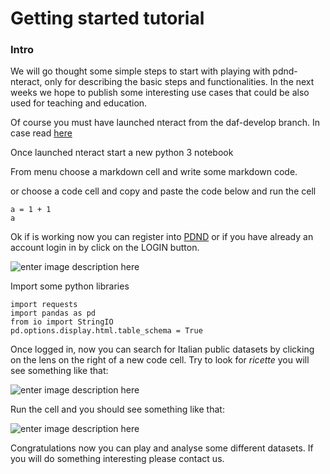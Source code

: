 
# Getting started tutorial

  
### Intro
We will go thought some simple steps to start with playing with pdnd-nteract, only for describing the basic steps and functionalities. In the next weeks we hope to publish some interesting use cases that could be also used for teaching and education.

  

Of course you must have launched nteract from the daf-develop branch. In case read [here](https://github.com/teamdigitale/nteract/blob/daf-develop/pdnd-nteract.md)

  

Once launched nteract start a new python 3 notebook

From menu choose a markdown cell and write some markdown code.

  or choose a code cell and copy and paste the code below and run the cell
  ```
  a = 1 + 1
  a
  ```


Ok if is working now you can register into [PDND](https://dataportal.daf.teamdigitale.it/#/register) or if you have already an account login in by click on the LOGIN button. 

![enter image description here](https://raw.githubusercontent.com/teamdigitale/nteract/daf-develop/pdnd-tutorials/img/login.png)

Import some python libraries
```
import requests
import pandas as pd
from io import StringIO
pd.options.display.html.table_schema = True
```

Once logged in, now you can search for Italian public datasets by clicking on the lens on the right of a new code cell. Try to look for *ricette* you will see something like that:

![enter image description here](https://raw.githubusercontent.com/teamdigitale/nteract/daf-develop/pdnd-tutorials/img/search.png)

Run the cell and you should see something like that:

![enter image description here](https://raw.githubusercontent.com/teamdigitale/nteract/daf-develop/pdnd-tutorials/img/results.png)

Congratulations now you can play and analyse some different datasets. If you will do something interesting please contact us.